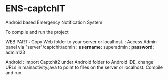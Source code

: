 # ENS-captchIT
Android based Emergency Notification System

To compile and run the project

WEB PART 
: Copy Web folder to your server or localhost.
: Access Admin panel via "server"/captchit/admin
: **username:** superadmin
: **password:** admin123


Android
: Import Captchit2 under Android folder to Android IDE, change URLs in mainactivity.java to point to files on the server or localhost. Compile and run.
